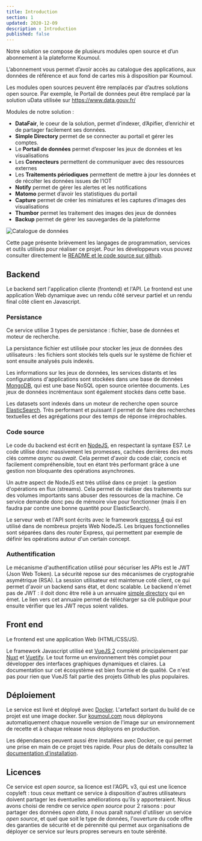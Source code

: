 ```yaml
---
title: Introduction
section: 1
updated: 2020-12-09
description : Introduction
published: false
---
```

Notre solution se compose de plusieurs modules open source et d’un abonnement à la plateforme Koumoul.

L’abonnement vous permet d’avoir accès au catalogue des applications, aux données de référence et aux fond de cartes mis à disposition par Koumoul.

Les modules open sources peuvent être remplacés par d’autres solutions open source. Par exemple, le Portail de données peut être remplacé par la solution uData utilisée sur https://www.data.gouv.fr/

Modules de notre solution :
* **DataFair**, le coeur de la solution, permet d’indexer, d’Apifier, d’enrichir et de partager facilement ses données.
* **Simple Directory** permet de se connecter au portail et gérer les comptes.
* Le **Portail de données** permet d’exposer les jeux de données et les visualisations
* Les **Connecteurs** permettent de communiquer avec des ressources externes
* Les **Traitements périodiques** permettent de mettre à jour les données et de récolter les données issues de l’IOT
* **Notify** permet de gérer les alertes et les notifications
* **Matomo** permet d’avoir les statistiques du portail
* **Capture** permet de créer les miniatures et les captures d’images des visualisations
* **Thumbor** permet les traitement des images des jeux de données
* **Backup** permet de gérer les sauvegardes de la plateforme

![Catalogue de données](./images/technical-architecture/architecture.jpg)


Cette page présente brièvement les langages de programmation, services et outils utilisés pour réaliser ce projet. Pour les développeurs vous pouvez consulter directement le [README et le code source sur github](https://github.com/koumoul-dev/data-fair).

## Backend

Le backend sert l'application cliente (frontend) et l'API. Le frontend est une application Web dynamique avec un rendu côté serveur partiel et un rendu final côté client en Javascript.

### Persistance

Ce service utilise 3 types de persistance : fichier, base de données et moteur de recherche.

La persistance fichier est utilisée pour stocker les jeux de données des utilisateurs : les fichiers sont stockés tels quels sur le système de fichier et sont ensuite analysés puis indexés.

Les informations sur les jeux de données, les services distants et les configurations d'applications sont stockées dans une base de données [MongoDB](https://www.mongodb.com/fr), qui est une base NoSQL open source orientée documents. Les jeux de données incrémentaux sont également stockés dans cette base.

Les datasets sont indexés dans un moteur de recherche open source [ElasticSearch](https://www.elastic.co/fr/products/elasticsearch). Très performant et puissant il permet de faire des recherches textuelles et des agrégations pour des temps de réponse irréprochables.

### Code source

Le code du backend est écrit en [NodeJS](https://nodejs.org/en/), en respectant la syntaxe ES7. Le code utilise donc massivement les promesses, cachées derrières des mots clés comme *async* ou *await*. Cela permet d'avoir du code clair, concis et facilement compréhensible, tout en étant très performant grâce à une gestion non bloquante des opérations asynchrones.

Un autre aspect de NodeJS est très utilisé dans ce projet : la gestion d'opérations en flux (streams). Cela permet de réaliser des traitements sur des volumes importants sans abuser des ressources de la machine. Ce service demande donc peu de mémoire vive pour fonctionner (mais il en faudra par contre une bonne quantité pour ElasticSearch).

Le serveur web et l'API sont écrits avec le framework [express 4](https://expressjs.com/fr/) qui est utilisé dans de nombreux projets Web NodeJS. Les briques fonctionnelles sont séparées dans des *router* Express, qui permettent par exemple de définir les opérations autour d'un certain concept.

### Authentification

Le mécanisme d'authentification utilisé pour sécuriser les APIs est le JWT (Json Web Token). La sécurité repose sur des mécanismes de cryptograhie asymétrique (RSA). La session utilisateur est maintenue coté client, ce qui permet d'avoir un backend sans état, et donc scalable. Le backend n'émet pas de JWT : il doit donc être relié à un annuaire [simple directory](https://koumoul-dev.github.io/simple-directory/) qui en émet. Le lien vers cet annuaire permet de télécharger sa clé publique pour ensuite vérifier que les JWT reçus soient valides.

## Front end

Le frontend est une application Web (HTML/CSS/JS).

Le framework Javascript utilisé est [VueJS 2](https://vuejs.org/) complété principalement par [Nuxt](https://nuxtjs.org/) et [Vuetify](https://vuetifyjs.com/en/). Le tout forme un environnement très complet pour développer des interfaces graphiques dynamiques et claires. La documentation sur cet écosystème est bien fournie et de qualité. Ce n'est pas pour rien que VueJS fait partie des projets Github les plus populaires.

## Déploiement

Le service est livré et déployé avec [Docker](https://www.docker.com/). L'artefact sortant du build de ce projet est une image docker. Sur [koumoul.com](https://koumoul.com/) nous déployons automatiquement chaque nouvelle version de l'image sur un environnement de recette et à chaque release nous déployons en production.

Les dépendances peuvent aussi être installées avec Docker, ce qui permet une prise en main de ce projet très rapide. Pour plus de détails consultez la [documentation d'installation](install/install).

## Licences

Ce service est *open source*, sa licence est l'AGPL v3, qui est une licence copyleft : tous ceux mettant ce service à disposition d'autres utilisateurs doivent partager les éventuelles améliorations qu'ils y apporteraient. Nous avons choisi de rendre ce service *open source* pour 2 raisons : pour partager des données *open data*, il nous paraît naturel d'utiliser un service *open source*, et quel que soit le type de données, l'ouverture du code offre des garanties de sécurité et de pérennité qui permet aux organisations de déployer ce service sur leurs propres serveurs en toute sérénité.
